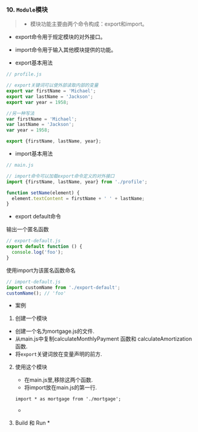 ### 10. `Module`模块
>* 模块功能主要由两个命令构成：export和import。
* export命令用于规定模块的对外接口。
* import命令用于输入其他模块提供的功能。

* export基本用法
```javascript
// profile.js

// export关键词可以使外部读取内部的变量
export var firstName = 'Michael';
export var lastName = 'Jackson';
export var year = 1958;

//另一种写法
var firstName = 'Michael';
var lastName = 'Jackson';
var year = 1958;

export {firstName, lastName, year};

```

* import基本用法
```javascript
// main.js

// import命令可以加载export命令定义的对外接口
import {firstName, lastName, year} from './profile';

function setName(element) {
  element.textContent = firstName + ' ' + lastName;
}
```


* export default命令

输出一个匿名函数
```javascript
// export-default.js
export default function () {
  console.log('foo');
}
```

使用import为该匿名函数命名
```javascript
// import-default.js
import customName from './export-default';
customName(); // 'foo'
```

* 案例
1. 创建一个模块
  * 创建一个名为mortgage.js的文件.
   *  从main.js中复制calculateMonthlyPayment 函数和 calculateAmortization 函数.
   * 将`export`关键词放在变量声明的前方.


2. 使用这个模块
    *  在main.js里,移除这两个函数.
    *  将import放在main.js的第一行.
    ```javascrpit
    import * as mortgage from './mortgage';
    ```
    *  
    
3. Build 和 Run
    *  